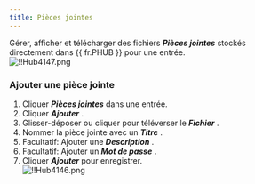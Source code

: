 ```yaml
---
title: Pièces jointes
---
```

Gérer, afficher et télécharger des fichiers ***Pièces jointes*** stockés directement dans {{ fr.PHUB }} pour une entrée.  
![!!Hub4147.png](/img/fr/hub/Hub4147.png) 

### Ajouter une pièce jointe 

1. Cliquer ***Pièces jointes*** dans une entrée. 
1. Cliquer ***Ajouter*** . 
1. Glisser-déposer ou cliquer pour téléverser le ***Fichier*** . 
1. Nommer la pièce jointe avec un ***Titre*** . 
1. Facultatif: Ajouter une ***Description*** . 
1. Facultatif: Ajouter un ***Mot de passe*** . 
1. Cliquer ***Ajouter*** pour enregistrer.  
![!!Hub4146.png](/img/fr/hub/Hub4146.png) 


